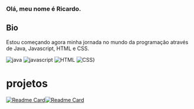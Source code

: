 ### Olá, meu nome é Ricardo.

## Bio

Estou começando agora minha jornada no mundo da programação através de Java, Javascript, HTML e CSS. 

![java](https://img.shields.io/badge/Java-ED8B00?style=for-the-badge&logo=java&logoColor=white)
![javascript](https://img.shields.io/badge/JavaScript-323330?style=for-the-badge&logo=javascript&logoColor=F7DF1E)
![HTML](https://img.shields.io/badge/HTML5-E34F26?style=for-the-badge&logo=html5&logoColor=white)
![CSS}](https://img.shields.io/badge/CSS3-1572B6?style=for-the-badge&logo=css3&logoColor=white)

# projetos

[![Readme Card](https://github-readme-stats.vercel.app/api/pin/?username=ricardocunha42&repo=MUDI.Application-API-Rest)](https://github.com/anuraghazra/github-readme-stats)[![Readme Card](https://github-readme-stats.vercel.app/api/pin/?username=ricardocunha42&repo=CRUD-spring-data)](https://github.com/anuraghazra/github-readme-stats)
